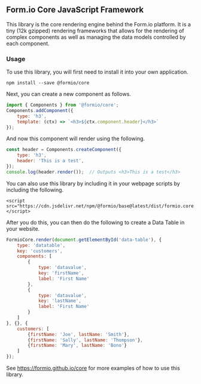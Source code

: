 ## Form.io Core JavaScript Framework
This library is the core rendering engine behind the Form.io platform. It is a tiny (12k gzipped) rendering frameworks that allows for the rendering of complex components as well as managing the data models controlled by each component.

### Usage
To use this library, you will first need to install it into your own application.

    npm install --save @formio/core

Next, you can create a new component as follows.

```js
import { Components } from '@formio/core';
Components.addComponent({
    type: 'h3',
    template: (ctx) => `<h3>${ctx.component.header}</h3>`
});
```

And now this component will render using the following.

```js
const header = Components.createComponent({
    type: 'h3',
    header: 'This is a test',
});
console.log(header.render());  // Outputs <h3>This is a test</h3>
```

You can also use this library by including it in your webpage scripts by including the following.

```
<script src="https://cdn.jsdelivr.net/npm/@formio/base@latest/dist/formio.core.min.js"></script>
```

After you do this, you can then do the following to create a Data Table in your website.

```js
FormioCore.render(document.getElementById('data-table'), {
    type: 'datatable',
    key: 'customers',
    components: [
        {
            type: 'datavalue',
            key: 'firstName',
            label: 'First Name'
        },
        {
            type: 'datavalue',
            key: 'lastName',
            label: 'First Name'
        }
    ]
}, {}, {
    customers: [
        {firstName: 'Joe', lastName: 'Smith'},
        {firstName: 'Sally', lastName: 'Thompson'},
        {firstName: 'Mary', lastName: 'Bono'}
    ]
});
```

See https://formio.github.io/core for more examples of how to use this library.
